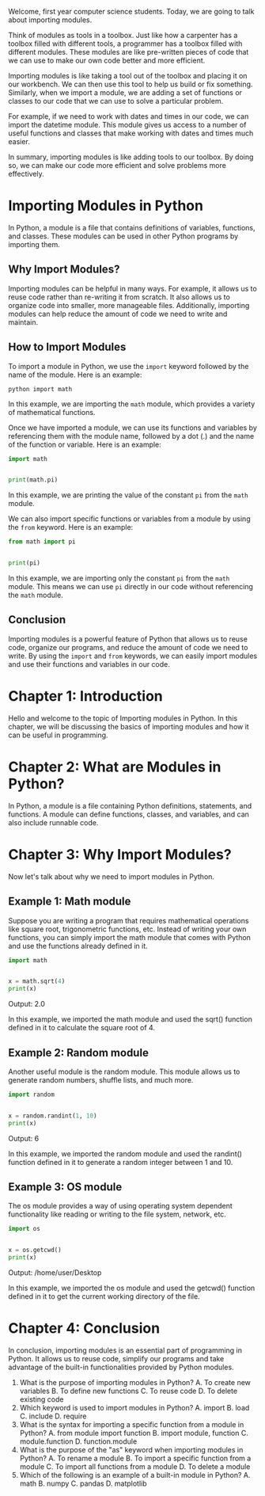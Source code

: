 Welcome, first year computer science students. Today, we are going to talk about importing modules.


Think of modules as tools in a toolbox. Just like how a carpenter has a toolbox filled with different tools, a programmer has a toolbox filled with different modules. These modules are like pre-written pieces of code that we can use to make our own code better and more efficient.


Importing modules is like taking a tool out of the toolbox and placing it on our workbench. We can then use this tool to help us build or fix something. Similarly, when we import a module, we are adding a set of functions or classes to our code that we can use to solve a particular problem.


For example, if we need to work with dates and times in our code, we can import the datetime module. This module gives us access to a number of useful functions and classes that make working with dates and times much easier.


In summary, importing modules is like adding tools to our toolbox. By doing so, we can make our code more efficient and solve problems more effectively.


Importing Modules in Python
===========================


In Python, a module is a file that contains definitions of variables, functions, and classes. These modules can be used in other Python programs by importing them.


Why Import Modules?
-------------------


Importing modules can be helpful in many ways. For example, it allows us to reuse code rather than re-writing it from scratch. It also allows us to organize code into smaller, more manageable files. Additionally, importing modules can help reduce the amount of code we need to write and maintain.


How to Import Modules
---------------------


To import a module in Python, we use the `import` keyword followed by the name of the module. Here is an example:


`python
import math`


In this example, we are importing the `math` module, which provides a variety of mathematical functions.


Once we have imported a module, we can use its functions and variables by referencing them with the module name, followed by a dot (.) and the name of the function or variable. Here is an example:


```python
import math


print(math.pi)
```


In this example, we are printing the value of the constant `pi` from the `math` module.


We can also import specific functions or variables from a module by using the `from` keyword. Here is an example:


```python
from math import pi


print(pi)
```


In this example, we are importing only the constant `pi` from the `math` module. This means we can use `pi` directly in our code without referencing the `math` module.


Conclusion
----------


Importing modules is a powerful feature of Python that allows us to reuse code, organize our programs, and reduce the amount of code we need to write. By using the `import` and `from` keywords, we can easily import modules and use their functions and variables in our code.


Chapter 1: Introduction
=======================


Hello and welcome to the topic of Importing modules in Python. In this chapter, we will be discussing the basics of importing modules and how it can be useful in programming.


Chapter 2: What are Modules in Python?
======================================


In Python, a module is a file containing Python definitions, statements, and functions. A module can define functions, classes, and variables, and can also include runnable code. 


Chapter 3: Why Import Modules?
==============================


Now let's talk about why we need to import modules in Python. 


Example 1: Math module
----------------------


Suppose you are writing a program that requires mathematical operations like square root, trigonometric functions, etc. Instead of writing your own functions, you can simply import the math module that comes with Python and use the functions already defined in it. 


```python
import math


x = math.sqrt(4)
print(x)
```


Output: 2.0


In this example, we imported the math module and used the sqrt() function defined in it to calculate the square root of 4.


Example 2: Random module
------------------------


Another useful module is the random module. This module allows us to generate random numbers, shuffle lists, and much more. 


```python
import random


x = random.randint(1, 10)
print(x)
```


Output: 6


In this example, we imported the random module and used the randint() function defined in it to generate a random integer between 1 and 10.


Example 3: OS module
--------------------


The os module provides a way of using operating system dependent functionality like reading or writing to the file system, network, etc.


```python
import os


x = os.getcwd()
print(x)
```


Output: /home/user/Desktop


In this example, we imported the os module and used the getcwd() function defined in it to get the current working directory of the file.


Chapter 4: Conclusion
=====================


In conclusion, importing modules is an essential part of programming in Python. It allows us to reuse code, simplify our programs and take advantage of the built-in functionalities provided by Python modules.


1. What is the purpose of importing modules in Python?
A. To create new variables
B. To define new functions
C. To reuse code
D. To delete existing code
2. Which keyword is used to import modules in Python?
A. import
B. load
C. include
D. require
3. What is the syntax for importing a specific function from a module in Python?
A. from module import function
B. import module, function
C. module.function
D. function.module
4. What is the purpose of the "as" keyword when importing modules in Python?
A. To rename a module
B. To import a specific function from a module
C. To import all functions from a module
D. To delete a module
5. Which of the following is an example of a built-in module in Python?
A. math
B. numpy
C. pandas
D. matplotlib


